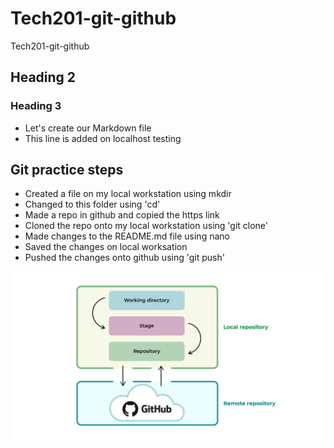 # Tech201-git-github
Tech201-git-github

## Heading 2
### Heading 3
- Let's create our Markdown file
- This line is added on localhost testing

## Git practice steps 
- Created a file on my local workstation using mkdir
- Changed to this folder using 'cd'
- Made a repo in github and copied the https link
- Cloned the repo onto my local workstation using 'git clone'
- Made changes to the README.md file using nano
- Saved the changes on local worksation
- Pushed the changes onto github using 'git push' 


![](github.png)